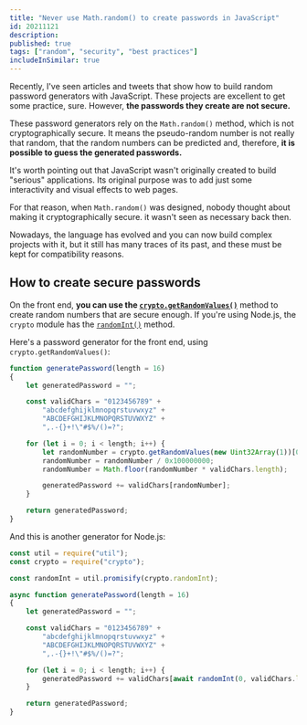 ```yaml
---
title: "Never use Math.random() to create passwords in JavaScript"
id: 20211121
description: 
published: true
tags: ["random", "security", "best practices"]
includeInSimilar: true
---
```

Recently, I've seen articles and tweets that show how to build random password generators with JavaScript. These projects are excellent to get some practice, sure. However, **the passwords they create are not secure.**

These password generators rely on the `Math.random()` method, which is not cryptographically secure. It means the pseudo-random number is not really that random, that the random numbers can be predicted and, therefore, **it is possible to guess the generated passwords.**

It's worth pointing out that JavaScript wasn't originally created to build "serious" applications. Its original purpose was to add just some interactivity and visual effects to web pages.

For that reason, when `Math.random()` was designed, nobody thought about making it cryptographically secure. it wasn't seen as necessary back then.

Nowadays, the language has evolved and you can now build complex projects with it, but it still has many traces of its past, and these must be kept for compatibility reasons. 

## How to create secure passwords
On the front end, **you can use the [`crypto.getRandomValues()`](https://developer.mozilla.org/en-US/docs/Web/API/Crypto/getRandomValues)** method to create random numbers that are secure enough. If you're using Node.js, the `crypto` module has the [`randomInt()`](https://nodejs.org/api/crypto.html#cryptorandomintmin-max-callback) method.

Here's a password generator for the front end, using `crypto.getRandomValues()`:

```javascript
function generatePassword(length = 16)
{
    let generatedPassword = "";

    const validChars = "0123456789" +
        "abcdefghijklmnopqrstuvwxyz" +
        "ABCDEFGHIJKLMNOPQRSTUVWXYZ" +
        ",.-{}+!\"#$%/()=?";

    for (let i = 0; i < length; i++) {
        let randomNumber = crypto.getRandomValues(new Uint32Array(1))[0];
        randomNumber = randomNumber / 0x100000000;
        randomNumber = Math.floor(randomNumber * validChars.length);

        generatedPassword += validChars[randomNumber];
    }

    return generatedPassword;
}
```

And this is another generator for Node.js:
```javascript
const util = require("util");
const crypto = require("crypto");

const randomInt = util.promisify(crypto.randomInt);

async function generatePassword(length = 16)
{
    let generatedPassword = "";

    const validChars = "0123456789" +
        "abcdefghijklmnopqrstuvwxyz" +
        "ABCDEFGHIJKLMNOPQRSTUVWXYZ" +
        ",.-{}+!\"#$%/()=?";

    for (let i = 0; i < length; i++) {
        generatedPassword += validChars[await randomInt(0, validChars.length)];
    }

    return generatedPassword;
}
```